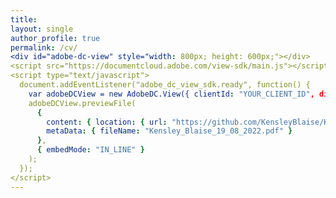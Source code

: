 ```yaml
---
title: 
layout: single 
author_profile: true 
permalink: /cv/
<div id="adobe-dc-view" style="width: 800px; height: 600px;"></div>
<script src="https://documentcloud.adobe.com/view-sdk/main.js"></script>
<script type="text/javascript">
  document.addEventListener("adobe_dc_view_sdk.ready", function() {
    var adobeDCView = new AdobeDC.View({ clientId: "YOUR_CLIENT_ID", divId: "adobe-dc-view" });
    adobeDCView.previewFile(
      {
        content: { location: { url: "https://github.com/KensleyBlaise/KensleyBlaise.github.io/blob/master/assets/images/Kensley_Blaise_19_08_2022.pdf" } },
        metaData: { fileName: "Kensley_Blaise_19_08_2022.pdf" }
      },
      { embedMode: "IN_LINE" }
    );
  });
</script>
---
```


